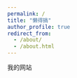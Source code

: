 ```yaml
---
permalink: /
title: "懒得搞"
author_profile: true
redirect_from: 
  - /about/
  - /about.html
---
```

我的网站
